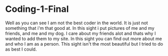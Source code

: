 # Coding-1-Final
 Well as you can see I am not the best coder in the world. It is just not something that i'm that good at. In this sight i put pictures of me and my friends, and me and my dog. I care about my friends alot and thats why I wanted to add them to my site. In this sight you can find out more about me and who I am as a person. This sight isn't the most beautiful but I tried to do as best I could.
